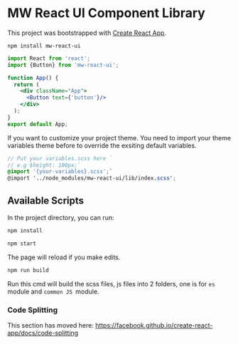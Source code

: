 # MW React UI Component Library

This project was bootstrapped with [Create React App](https://github.com/facebook/create-react-app).
```
npm install mw-react-ui
```

```jsx
import React from 'react';
import {Button} from 'mw-react-ui';

function App() {
  return (
    <div className="App">
      <Button text={'button'}/>
    </div>
  );
}
export default App;
```

If you want to customize your project theme. You need to import your theme variables theme before to override the exsiting default variables.
```scss
// Put your variables.scss here `
// e.g $height: 100px;`
@import '{your-variables}.scss';`
@import '../node_modules/mw-react-ui/lib/index.scss';
```



## Available Scripts

In the project directory, you can run:
```bash
npm install
```

```bash
npm start
```
The page will reload if you make edits.


 ```bash
 npm run build
 ```

Run this cmd will build the scss files, js files into 2 folders, one is for `es` module and `common JS `module.

### Code Splitting

This section has moved here: https://facebook.github.io/create-react-app/docs/code-splitting
